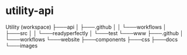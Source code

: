 # utility-api

Utility (workspace)
├───api
│   ├───.github
│   │   └───workflows
│   ├───src
│   │   └───readyperfectly
│   └───test
└───www
    ├───.github
    │   └───workflows
    └───website
        ├───components
        ├───css
        ├───docs
        └───images